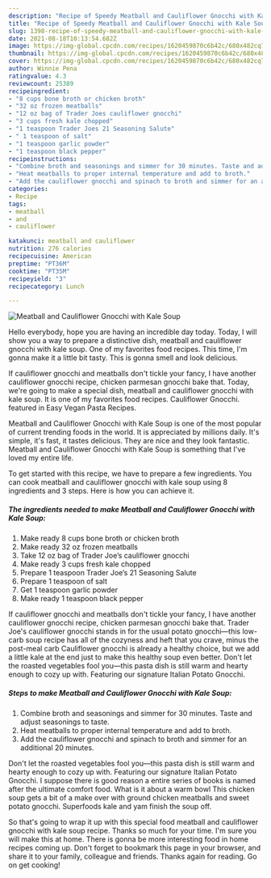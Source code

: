 ```yaml
---
description: "Recipe of Speedy Meatball and Cauliflower Gnocchi with Kale Soup"
title: "Recipe of Speedy Meatball and Cauliflower Gnocchi with Kale Soup"
slug: 1398-recipe-of-speedy-meatball-and-cauliflower-gnocchi-with-kale-soup
date: 2021-08-18T10:13:54.682Z
image: https://img-global.cpcdn.com/recipes/1620459870c6b42c/680x482cq70/meatball-and-cauliflower-gnocchi-with-kale-soup-recipe-main-photo.jpg
thumbnail: https://img-global.cpcdn.com/recipes/1620459870c6b42c/680x482cq70/meatball-and-cauliflower-gnocchi-with-kale-soup-recipe-main-photo.jpg
cover: https://img-global.cpcdn.com/recipes/1620459870c6b42c/680x482cq70/meatball-and-cauliflower-gnocchi-with-kale-soup-recipe-main-photo.jpg
author: Winnie Pena
ratingvalue: 4.3
reviewcount: 25389
recipeingredient:
- "8 cups bone broth or chicken broth"
- "32 oz frozen meatballs"
- "12 oz bag of Trader Joes cauliflower gnocchi"
- "3 cups fresh kale chopped"
- "1 teaspoon Trader Joes 21 Seasoning Salute"
- " 1 teaspoon of salt"
- "1 teaspoon garlic powder"
- "1 teaspoon black pepper"
recipeinstructions:
- "Combine broth and seasonings and simmer for 30 minutes. Taste and adjust seasonings to taste."
- "Heat meatballs to proper internal temperature and add to broth."
- "Add the cauliflower gnocchi and spinach to broth and simmer for an additional 20 minutes."
categories:
- Recipe
tags:
- meatball
- and
- cauliflower

katakunci: meatball and cauliflower 
nutrition: 276 calories
recipecuisine: American
preptime: "PT36M"
cooktime: "PT35M"
recipeyield: "3"
recipecategory: Lunch

---
```



![Meatball and Cauliflower Gnocchi with Kale Soup](https://img-global.cpcdn.com/recipes/1620459870c6b42c/680x482cq70/meatball-and-cauliflower-gnocchi-with-kale-soup-recipe-main-photo.jpg)

Hello everybody, hope you are having an incredible day today. Today, I will show you a way to prepare a distinctive dish, meatball and cauliflower gnocchi with kale soup. One of my favorites food recipes. This time, I'm gonna make it a little bit tasty. This is gonna smell and look delicious.

If cauliflower gnocchi and meatballs don&#39;t tickle your fancy, I have another cauliflower gnocchi recipe, chicken parmesan gnocchi bake that. Today, we&#39;re going to make a special dish, meatball and cauliflower gnocchi with kale soup. It is one of my favorites food recipes. Cauliflower Gnocchi. featured in Easy Vegan Pasta Recipes.

Meatball and Cauliflower Gnocchi with Kale Soup is one of the most popular of current trending foods in the world. It is appreciated by millions daily. It's simple, it's fast, it tastes delicious. They are nice and they look fantastic. Meatball and Cauliflower Gnocchi with Kale Soup is something that I've loved my entire life.


To get started with this recipe, we have to prepare a few ingredients. You can cook meatball and cauliflower gnocchi with kale soup using 8 ingredients and 3 steps. Here is how you can achieve it.

<!--inarticleads1-->

##### The ingredients needed to make Meatball and Cauliflower Gnocchi with Kale Soup:

1. Make ready 8 cups bone broth or chicken broth
1. Make ready 32 oz frozen meatballs
1. Take 12 oz bag of Trader Joe’s cauliflower gnocchi
1. Make ready 3 cups fresh kale chopped
1. Prepare 1 teaspoon Trader Joe’s 21 Seasoning Salute
1. Prepare  1 teaspoon of salt
1. Get 1 teaspoon garlic powder
1. Make ready 1 teaspoon black pepper


If cauliflower gnocchi and meatballs don&#39;t tickle your fancy, I have another cauliflower gnocchi recipe, chicken parmesan gnocchi bake that. Trader Joe&#39;s cauliflower gnocchi stands in for the usual potato gnocchi—this low-carb soup recipe has all of the cozyness and heft that you crave, minus the post-meal carb Cauliflower gnocchi is already a healthy choice, but we add a little kale at the end just to make this healthy soup even better. Don&#39;t let the roasted vegetables fool you—this pasta dish is still warm and hearty enough to cozy up with. Featuring our signature Italian Potato Gnocchi. 

<!--inarticleads2-->

##### Steps to make Meatball and Cauliflower Gnocchi with Kale Soup:

1. Combine broth and seasonings and simmer for 30 minutes. Taste and adjust seasonings to taste.
1. Heat meatballs to proper internal temperature and add to broth.
1. Add the cauliflower gnocchi and spinach to broth and simmer for an additional 20 minutes.


Don&#39;t let the roasted vegetables fool you—this pasta dish is still warm and hearty enough to cozy up with. Featuring our signature Italian Potato Gnocchi. I suppose there is good reason a entire series of books is named after the ultimate comfort food. What is it about a warm bowl This chicken soup gets a bit of a make over with ground chicken meatballs and sweet potato gnocchi. Superfoods kale and yam finish the soup off. 

So that's going to wrap it up with this special food meatball and cauliflower gnocchi with kale soup recipe. Thanks so much for your time. I'm sure you will make this at home. There is gonna be more interesting food in home recipes coming up. Don't forget to bookmark this page in your browser, and share it to your family, colleague and friends. Thanks again for reading. Go on get cooking!
